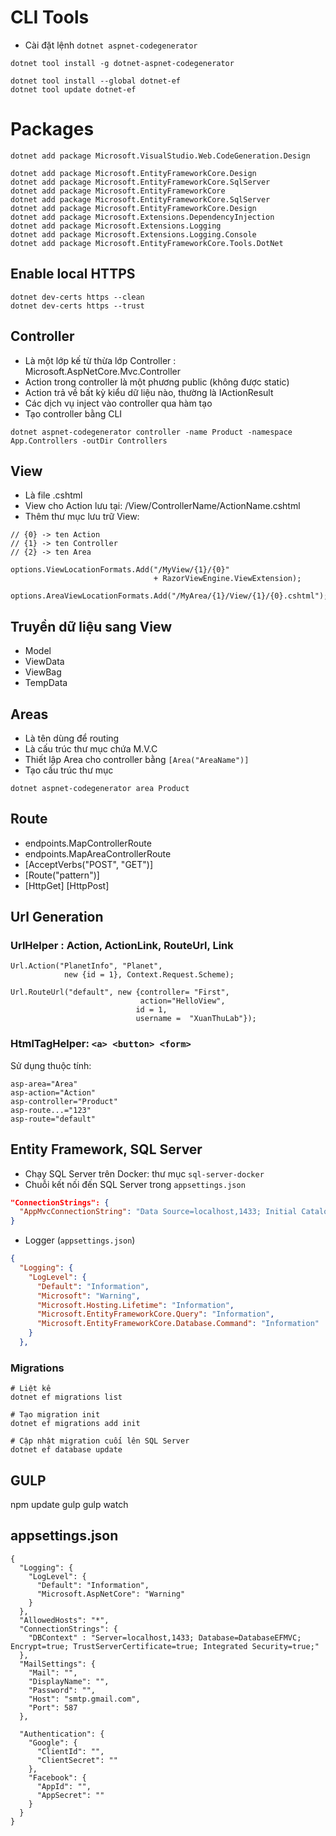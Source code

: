 # CLI Tools

- Cài đặt lệnh ``dotnet aspnet-codegenerator``

```
dotnet tool install -g dotnet-aspnet-codegenerator

dotnet tool install --global dotnet-ef
dotnet tool update dotnet-ef
```

# Packages

```
dotnet add package Microsoft.VisualStudio.Web.CodeGeneration.Design

dotnet add package Microsoft.EntityFrameworkCore.Design
dotnet add package Microsoft.EntityFrameworkCore.SqlServer
dotnet add package Microsoft.EntityFrameworkCore
dotnet add package Microsoft.EntityFrameworkCore.SqlServer
dotnet add package Microsoft.EntityFrameworkCore.Design
dotnet add package Microsoft.Extensions.DependencyInjection
dotnet add package Microsoft.Extensions.Logging
dotnet add package Microsoft.Extensions.Logging.Console
dotnet add package Microsoft.EntityFrameworkCore.Tools.DotNet
```

## Enable local HTTPS

```
dotnet dev-certs https --clean
dotnet dev-certs https --trust
```

## Controller

- Là một lớp kế từ thừa lớp Controller  : Microsoft.AspNetCore.Mvc.Controller
- Action trong controller là một phương public (không được static)
- Action trả về bất kỳ kiểu dữ liệu nào, thường là IActionResult
- Các dịch vụ inject vào controller qua hàm tạo
- Tạo controller bằng CLI

```
dotnet aspnet-codegenerator controller -name Product -namespace App.Controllers -outDir Controllers
```

## View

- Là file .cshtml
- View cho Action lưu tại: /View/ControllerName/ActionName.cshtml
- Thêm thư mục lưu trữ View:

```
// {0} -> ten Action
// {1} -> ten Controller
// {2} -> ten Area

options.ViewLocationFormats.Add("/MyView/{1}/{0}" 
                                + RazorViewEngine.ViewExtension);

options.AreaViewLocationFormats.Add("/MyArea/{1}/View/{1}/{0}.cshtml");
```

## Truyền dữ liệu sang View

- Model
- ViewData
- ViewBag
- TempData

## Areas

- Là tên dùng để routing
- Là cấu trúc thư mục chứa M.V.C
- Thiết lập Area cho controller bằng ``[Area("AreaName")]``
- Tạo cấu trúc thư mục

```
dotnet aspnet-codegenerator area Product 
```

## Route

- endpoints.MapControllerRoute
- endpoints.MapAreaControllerRoute
- [AcceptVerbs("POST", "GET")]
- [Route("pattern")]
- [HttpGet] [HttpPost]

## Url Generation

### UrlHelper : Action, ActionLink, RouteUrl, Link

```
Url.Action("PlanetInfo", "Planet", 
            new {id = 1}, Context.Request.Scheme);

Url.RouteUrl("default", new {controller= "First", 
                             action="HelloView", 
                            id = 1, 
                            username =  "XuanThuLab"});
```

### HtmlTagHelper: ``<a> <button> <form>``

Sử dụng thuộc tính:

```
asp-area="Area"
asp-action="Action"
asp-controller="Product"
asp-route...="123"
asp-route="default"
```

## Entity Framework, SQL Server

- Chạy SQL Server trên Docker: thư mục ``sql-server-docker``
- Chuỗi kết nối đến SQL Server trong ``appsettings.json``

```json
"ConnectionStrings": {
  "AppMvcConnectionString": "Data Source=localhost,1433; Initial Catalog=appmvc; User ID=SA;Password=Password123"
}
```

- Logger (``appsettings.json``)

```json
{
  "Logging": {
    "LogLevel": {
      "Default": "Information",
      "Microsoft": "Warning",
      "Microsoft.Hosting.Lifetime": "Information",
      "Microsoft.EntityFrameworkCore.Query": "Information",
      "Microsoft.EntityFrameworkCore.Database.Command": "Information"
    }
  },
```

### Migrations

```
# Liệt kê
dotnet ef migrations list

# Tạo migration init
dotnet ef migrations add init

# Cập nhật migration cuối lên SQL Server
dotnet ef database update
```

## GULP

npm update
gulp
gulp watch

## appsettings.json

```
{
  "Logging": {
    "LogLevel": {
      "Default": "Information",
      "Microsoft.AspNetCore": "Warning"
    }
  },
  "AllowedHosts": "*",
  "ConnectionStrings": {
    "DBContext" : "Server=localhost,1433; Database=DatabaseEFMVC; Encrypt=true; TrustServerCertificate=true; Integrated Security=true;"
  },
  "MailSettings": {
    "Mail": "",
    "DisplayName": "",
    "Password": "",
    "Host": "smtp.gmail.com",
    "Port": 587
  },

  "Authentication": {
    "Google": {
      "ClientId": "",
      "ClientSecret": ""
    }, 
    "Facebook": {
      "AppId": "",
      "AppSecret": ""
    }
  }
}

```
